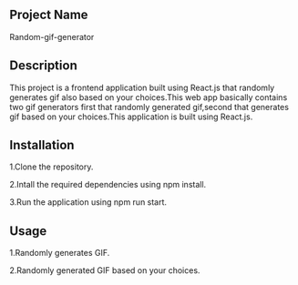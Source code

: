 ## Project Name
Random-gif-generator
## Description
This project is a frontend application built using React.js that randomly generates gif also based on your choices.This web app basically contains two gif generators
first that randomly generated gif,second that generates gif based on your choices.This application is built using React.js.
## Installation
1.Clone the repository.

2.Intall the required dependencies using npm install.

3.Run the application using npm run start.
## Usage
1.Randomly generates GIF.

2.Randomly generated GIF based on your choices.

